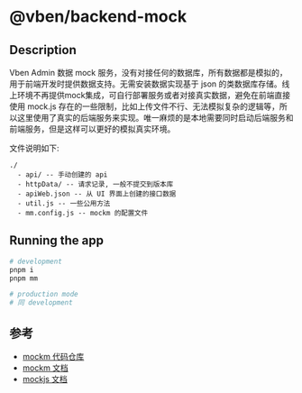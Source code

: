# @vben/backend-mock

## Description

Vben Admin 数据 mock 服务，没有对接任何的数据库，所有数据都是模拟的，用于前端开发时提供数据支持。无需安装数据实现基于 json 的类数据库存储。线上环境不再提供mock集成，可自行部署服务或者对接真实数据，避免在前端直接使用 mock.js 存在的一些限制，比如上传文件不行、无法模拟复杂的逻辑等，所以这里使用了真实的后端服务来实现。唯一麻烦的是本地需要同时启动后端服务和前端服务，但是这样可以更好的模拟真实环境。

文件说明如下:

```
./
  - api/ -- 手动创建的 api
  - httpData/ -- 请求记录, 一般不提交到版本库
  - apiWeb.json -- 从 UI 界面上创建的接口数据
  - util.js -- 一些公用方法
  - mm.config.js -- mockm 的配置文件
```

## Running the app

```bash
# development
pnpm i
pnpm mm

# production mode
# 同 development
```

## 参考

- [mockm 代码仓库](https://github.com/wll8/mockm/)
- [mockm 文档](https://hongqiye.com/doc/mockm/)
- [mockjs 文档](https://wll8.github.io/mockjs-examples/)
